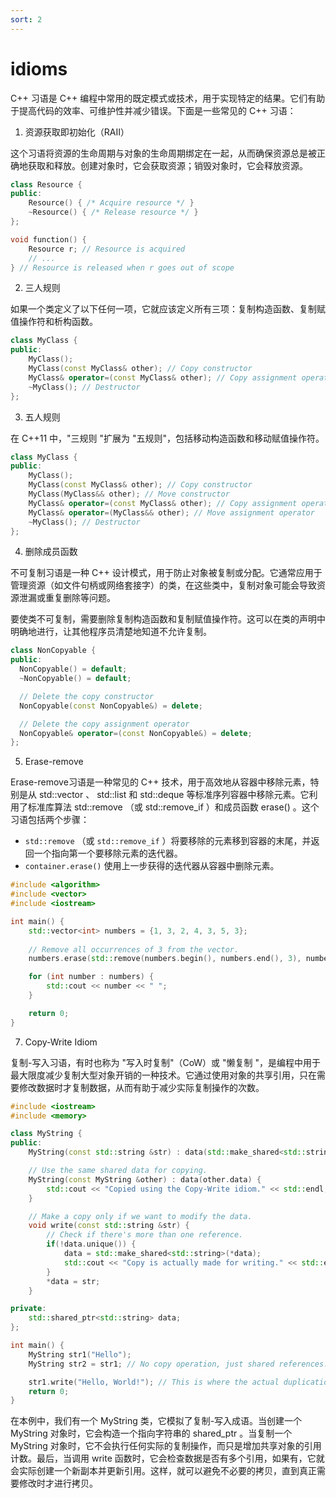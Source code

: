 ```yaml
---
sort: 2
---
```


# idioms

C++ 习语是 C++ 编程中常用的既定模式或技术，用于实现特定的结果。它们有助于提高代码的效率、可维护性并减少错误。下面是一些常见的 C++ 习语：

1. 资源获取即初始化（RAII）

这个习语将资源的生命周期与对象的生命周期绑定在一起，从而确保资源总是被正确地获取和释放。创建对象时，它会获取资源；销毁对象时，它会释放资源。

```c++
class Resource {
public:
    Resource() { /* Acquire resource */ }
    ~Resource() { /* Release resource */ }
};

void function() {
    Resource r; // Resource is acquired
    // ...
} // Resource is released when r goes out of scope
```

2. 三人规则

如果一个类定义了以下任何一项，它就应该定义所有三项：复制构造函数、复制赋值操作符和析构函数。

```c++
class MyClass {
public:
    MyClass();
    MyClass(const MyClass& other); // Copy constructor
    MyClass& operator=(const MyClass& other); // Copy assignment operator
    ~MyClass(); // Destructor
};
```

3. 五人规则

在 C++11 中，"三规则 "扩展为 "五规则"，包括移动构造函数和移动赋值操作符。

```c++
class MyClass {
public:
    MyClass();
    MyClass(const MyClass& other); // Copy constructor
    MyClass(MyClass&& other); // Move constructor
    MyClass& operator=(const MyClass& other); // Copy assignment operator
    MyClass& operator=(MyClass&& other); // Move assignment operator
    ~MyClass(); // Destructor
};
```

4. 删除成员函数

不可复制习语是一种 C++ 设计模式，用于防止对象被复制或分配。它通常应用于管理资源（如文件句柄或网络套接字）的类，在这些类中，复制对象可能会导致资源泄漏或重复删除等问题。

要使类不可复制，需要删除复制构造函数和复制赋值操作符。这可以在类的声明中明确地进行，让其他程序员清楚地知道不允许复制。
```c++
class NonCopyable {
public:
  NonCopyable() = default;
  ~NonCopyable() = default;

  // Delete the copy constructor
  NonCopyable(const NonCopyable&) = delete;

  // Delete the copy assignment operator
  NonCopyable& operator=(const NonCopyable&) = delete;
};
```

5. Erase-remove

Erase-remove习语是一种常见的 C++ 技术，用于高效地从容器中移除元素，特别是从 std::vector 、 std::list 和 std::deque 等标准序列容器中移除元素。它利用了标准库算法 std::remove （或 std::remove_if ）和成员函数 erase() 。这个习语包括两个步骤：
- `std::remove` （或 `std::remove_if` ）将要移除的元素移到容器的末尾，并返回一个指向第一个要移除元素的迭代器。
- `container.erase()` 使用上一步获得的迭代器从容器中删除元素。

```c++
#include <algorithm>
#include <vector>
#include <iostream>

int main() {
    std::vector<int> numbers = {1, 3, 2, 4, 3, 5, 3};
    
    // Remove all occurrences of 3 from the vector.
    numbers.erase(std::remove(numbers.begin(), numbers.end(), 3), numbers.end());

    for (int number : numbers) {
        std::cout << number << " ";
    }

    return 0;
}
```

7. Copy-Write Idiom

复制-写入习语，有时也称为 "写入时复制"（CoW）或 "懒复制 "，是编程中用于最大限度减少复制大型对象开销的一种技术。它通过使用对象的共享引用，只在需要修改数据时才复制数据，从而有助于减少实际复制操作的次数。

```c++
#include <iostream>
#include <memory>

class MyString {
public:
    MyString(const std::string &str) : data(std::make_shared<std::string>(str)) {}

    // Use the same shared data for copying.
    MyString(const MyString &other) : data(other.data) { 
        std::cout << "Copied using the Copy-Write idiom." << std::endl;
    }

    // Make a copy only if we want to modify the data.
    void write(const std::string &str) {
        // Check if there's more than one reference.
        if(!data.unique()) {
            data = std::make_shared<std::string>(*data);
            std::cout << "Copy is actually made for writing." << std::endl;
        }
        *data = str;
    }

private:
    std::shared_ptr<std::string> data;
};

int main() {
    MyString str1("Hello");
    MyString str2 = str1; // No copy operation, just shared references.

    str1.write("Hello, World!"); // This is where the actual duplication happens.
    return 0;
}
```
在本例中，我们有一个 MyString 类，它模拟了复制-写入成语。当创建一个 MyString 对象时，它会构造一个指向字符串的 shared_ptr 。当复制一个 MyString 对象时，它不会执行任何实际的复制操作，而只是增加共享对象的引用计数。最后，当调用 write 函数时，它会检查数据是否有多个引用，如果有，它就会实际创建一个新副本并更新引用。这样，就可以避免不必要的拷贝，直到真正需要修改时才进行拷贝。